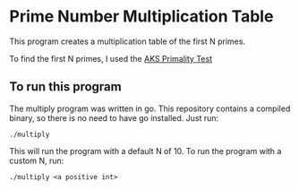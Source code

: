 # Prime Number Multiplication Table

This program creates a multiplication table of the first N primes.

To find the first N primes, I used the [AKS Primality Test](https://en.wikipedia.org/wiki/AKS_primality_test)


## To run this program

The multiply program was written in go. This repository contains a
compiled binary, so there is no need to have go installed. Just run:

`./multiply`

This will run the program with a default N of 10. To run the program
with a custom N, run:

`./multiply <a positive int>`
